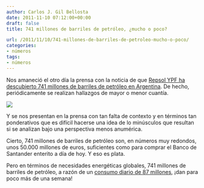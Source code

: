 ```yaml
---
author: Carlos J. Gil Bellosta
date: 2011-11-10 07:12:00+00:00
draft: false
title: 741 millones de barriles de petróleo, ¿mucho o poco?

url: /2011/11/10/741-millones-de-barriles-de-petroleo-mucho-o-poco/
categories:
- números
tags:
- números
---
```


Nos amaneció el otro día la prensa con la noticia de que [Repsol YPF ha descubierto 741 millones de barriles de petróleo en Argentina](http://www.theglobeandmail.com/report-on-business/industry-news/energy-and-resources/repsol-ypf-confirms-giant-oil-find-in-argentina/article2228416/). De hecho, periódicamente se realizan hallazgos de mayor o menor cuantía.


[![](/wp-uploads/2011/11/Gusher_Okemah_OK_1922.jpg)
](/wp-uploads/2011/11/Gusher_Okemah_OK_1922.jpg)


Y se nos presentan en la prensa con tan falta de contexto y en términos tan ponderativos que es difícil hacerse una idea de lo minúsculos que resultan si se analizan bajo una perspectiva menos anumérica.

Cierto, 741 millones de barriles de petróleo son, en números muy redondos, unos 50.000 millones de euros, suficientes como para comprar el Banco de Santander enterito a día de hoy. Y eso es plata.

Pero en términos de necesidades energéticas globales, 741 millones de barriles de petróleo, a razón de un [consumo diario de 87 millones](http://en.wikipedia.org/wiki/Petroleum#Consumption_statistics), ¡dan para poco más de una semana!
